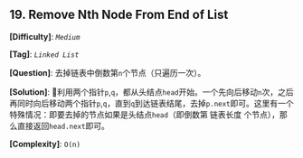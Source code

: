 ## 19. Remove Nth Node From End of List

__[Difficulty]__: _`Medium`_

__[Tag]__: _`Linked List`_

__[Question]__: 去掉链表中倒数第`n`个节点（只遍历一次）。

__[Solution]__: 利用两个指针`p`,`q`，都从头结点`head`开始。一个先向后移动`n`次，之后再同时向后移动两个指针`p`,`q`，直到`q`到达链表结尾，去掉`p.next`即可。这里有一个特殊情况：即要去掉的节点如果是头结点`head`（即倒数第 链表长度 个节点），那么直接返回`head.next`即可。

__[Complexity]__: `O(n)`
